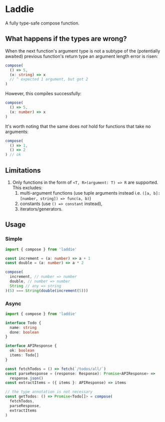 # Laddie

A fully type-safe compose function.

## What happens if the types are wrong?

When the next function's argument type
is not a subtype of the (potentially awaited)
previous function's return type an argument length error is risen:

```ts
compose(
  () => 5,
  (x: string) => x
  // ^ expected 1 argument, but got 2
)
```

However, this compiles successfully:

```ts
compose(
  () => 5,
  (x: number) => x
)
```

It's worth noting that the same does _not_ hold for functions that take no arguments:

```ts
compose(
  () => 1,
  () => 2
) // ok
```

## Limitations

1. Only functions in the form of `<T, R>(argument: T) => R` are supported. This excludes:
   1. multi-argument functions (use tuple arguments instead i.e. `([a, b]: [number, string]) => func(a, b)`)
   1. constants (use `() => constant` instead),
   1. iterators/generators.

## Usage

### Simple

```ts
import { compose } from 'laddie'

const increment = (a: number) => a + 1
const double = (a: number) => a * 2

compose(
  increment, // number => number
  double, // number => number
  String // any => string
)(5) === String(double(increment(5)))
```

### Async

```ts
import { compose } from 'laddie'

interface Todo {
  name: string
  done: boolean
}

interface APIResponse {
  ok: boolean
  items: Todo[]
}

const fetchTodos = () => fetch(`/todos/all/`)
const parseResponse = (response: Response): Promise<APIResponse> =>
  response.json()
const extractItems = ({ items }: APIResponse) => items

// the type annotation is not necessary
const getTodos: () => Promise<Todo[]> = compose(
  fetchTodos,
  parseResponse,
  extractItems
)
```
